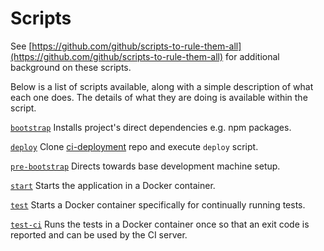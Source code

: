 # Scripts

See [https://github.com/github/scripts-to-rule-them-all](https://github.com/github/scripts-to-rule-them-all)
for additional background on these scripts.

Below is a list of scripts available, along with a simple description of
what each one does. The details of what they are doing is available within the
script.

[`bootstrap`](bootstrap)
Installs project's direct dependencies e.g. npm packages.

[`deploy`](deploy)
Clone [ci-deployment](https://github.com/nhsuk/ci-deployment.git) repo and
execute `deploy` script.

[`pre-bootstrap`](pre-bootstrap)
Directs towards base development machine setup.

[`start`](start)
Starts the application in a Docker container.

[`test`](test)
Starts a Docker container specifically for continually running tests.

[`test-ci`](test-ci)
Runs the tests in a Docker container once so that an exit code is reported and
can be used by the CI server.

